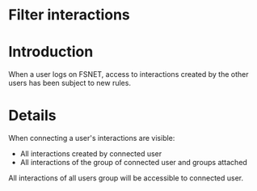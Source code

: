 # Filter interactions

# Introduction #

When a user logs on FSNET, access to interactions created by the other users has been subject to new rules.


# Details #

When connecting a user's interactions are visible:

  * All interactions created by connected user
  * All interactions of the group of connected user and groups attached

All interactions of all users group will be accessible to connected user.